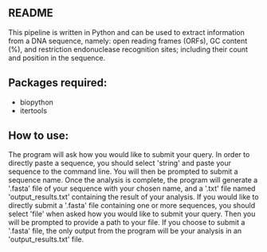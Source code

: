 ## README

This pipeline is written in Python and can be used to extract information from a DNA sequence, namely: open reading frames (ORFs), GC content (%), and restriction endonuclease recognition sites; including their count and position in the sequence. 

## Packages required:
 - biopython
 - itertools

## How to use:
The program will ask how you would like to submit your query. In order to directly paste a sequence, you should select 'string' and paste your sequence to the command line. You will then be prompted to submit a sequence name. Once the analysis is complete, the program will generate a '.fasta' file of your sequence with your chosen name, and a '.txt' file named 'output_results.txt' containing the result of your analysis. If you would like to directly submit a '.fasta' file containing one or more sequences, you should select 'file' when asked how you would like to submit your query. Then you will be prompted to provide a path to your file. If you choose to submit a '.fasta' file, the only output from the program will be your analysis in an 'output_results.txt' file. 